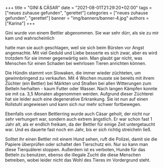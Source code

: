 +++
title = "GINI & CÄSAR"
date = "2021-08-01T21:29:20+02:00"
tags = ["neues zuhause gefunden", "gerettet"]
categories = ["neues zuhause gefunden", "gerettet"]
banner = "img/banners/banner-4.jpg"
authors = ["Karina"]
+++

Gini wurde von einem Bettler abgenommen. Sie war sehr dürr, als sie zu mir kam und wahrscheinlich

hatte man sie auch geschlagen, weil sie sich beim Bürsten vor Angst angemachte. Mit viel Geduld und Liebe besserte es sich zwar, aber es wird trotzdem für sie immer gegenwärtig sein. Man glaubt gar nicht, was Menschen für einen Schaden bei wehrlosen Tieren anrichten können.

Die Hündin stammt von Slowaken, die immer wieder züchteten, um gewinnbringend zu verkaufen. Mit 4 Wochen musste sie bereits mit ihrem Züchter (ein Bettler) bei Märkten und Straßen bei allen Witterungen zum Betteln herhalten - kaum Futter oder Wasser. Nach langen Kämpfen konnte sie mit ca. 3,5 Monaten abgenommen werden. Aufgrund dieser Züchterei hat sie leider auch eine degenerative Erkrankung. Sie ist nun auf einen Rollstuhl angewiesen und kann sich nur mehr schwer fortbewegen.

Ebenfalls von diesen Bettlerring wurde auch Cäsar geholt, der nicht nur sehr verhungert war, sondern auch extrem ängstlich. Er war schon fast 1 Jahr alt, als er endlich freikam, da der Bettler für einige Zeit untergetaucht war. Und es dauerte fast noch ein Jahr, bis er sich richtig streicheln ließ.

Solltet ihr einen Bettler mit einem Hund sehen, ruft die Polizei, damit sie die Papiere überprüfen oder schaltet den Tierschutz ein. Nur so kann man diese Tierquälerei stoppen. Außerdem ist es verboten, Hunde für das Betteln zu  benutzen, ebenso die illegale Zucht die diese Menschen betreiben, wobei leider nicht das Wohl des Tieres im Vordergrund steht.
